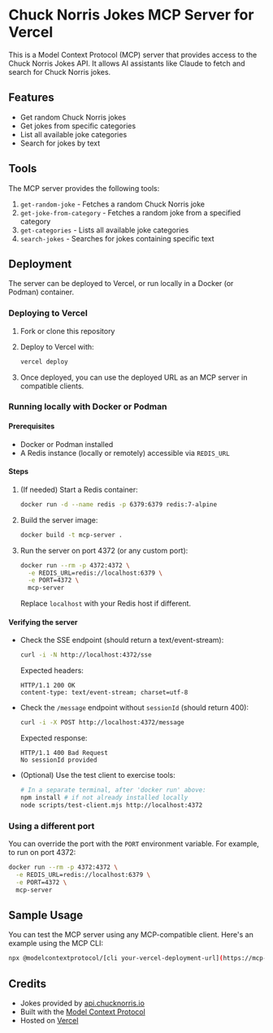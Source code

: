 # Chuck Norris Jokes MCP Server for Vercel

This is a Model Context Protocol (MCP) server that provides access to the Chuck Norris Jokes API. It allows AI assistants like Claude to fetch and search for Chuck Norris jokes.

## Features

- Get random Chuck Norris jokes
- Get jokes from specific categories
- List all available joke categories
- Search for jokes by text

## Tools

The MCP server provides the following tools:

1. `get-random-joke` - Fetches a random Chuck Norris joke
2. `get-joke-from-category` - Fetches a random joke from a specified category
3. `get-categories` - Lists all available joke categories
4. `search-jokes` - Searches for jokes containing specific text

## Deployment

The server can be deployed to Vercel, or run locally in a Docker (or Podman) container.

### Deploying to Vercel

1. Fork or clone this repository
2. Deploy to Vercel with:

   ```bash
   vercel deploy
   ```

3. Once deployed, you can use the deployed URL as an MCP server in compatible clients.

### Running locally with Docker or Podman

#### Prerequisites

- Docker or Podman installed
- A Redis instance (locally or remotely) accessible via `REDIS_URL`

#### Steps

1. (If needed) Start a Redis container:

   ```bash
   docker run -d --name redis -p 6379:6379 redis:7-alpine
   ```

2. Build the server image:

   ```bash
   docker build -t mcp-server .
   ```

3. Run the server on port 4372 (or any custom port):

   ```bash
   docker run --rm -p 4372:4372 \
     -e REDIS_URL=redis://localhost:6379 \
     -e PORT=4372 \
     mcp-server
   ```

   Replace `localhost` with your Redis host if different.

#### Verifying the server

- Check the SSE endpoint (should return a text/event-stream):

  ```bash
  curl -i -N http://localhost:4372/sse
  ```

  Expected headers:
  ```
  HTTP/1.1 200 OK
  content-type: text/event-stream; charset=utf-8
  ```

- Check the `/message` endpoint without `sessionId` (should return 400):

  ```bash
  curl -i -X POST http://localhost:4372/message
  ```

  Expected response:
  ```
  HTTP/1.1 400 Bad Request
  No sessionId provided
  ```

- (Optional) Use the test client to exercise tools:

  ```bash
  # In a separate terminal, after 'docker run' above:
  npm install # if not already installed locally
  node scripts/test-client.mjs http://localhost:4372
  ```

### Using a different port

You can override the port with the `PORT` environment variable. For example, to run on port 4372:

```bash
docker run --rm -p 4372:4372 \
  -e REDIS_URL=redis://localhost:6379 \
  -e PORT=4372 \
  mcp-server
```

## Sample Usage

You can test the MCP server using any MCP-compatible client. Here's an example using the MCP CLI:

```bash
npx @modelcontextprotocol/[cli your-vercel-deployment-url](https://mcp-chuck-norris.vercel.app/)
```

## Credits

- Jokes provided by [api.chucknorris.io](https://api.chucknorris.io/)
- Built with the [Model Context Protocol](https://modelcontextprotocol.io/)
- Hosted on [Vercel](https://vercel.com/)
